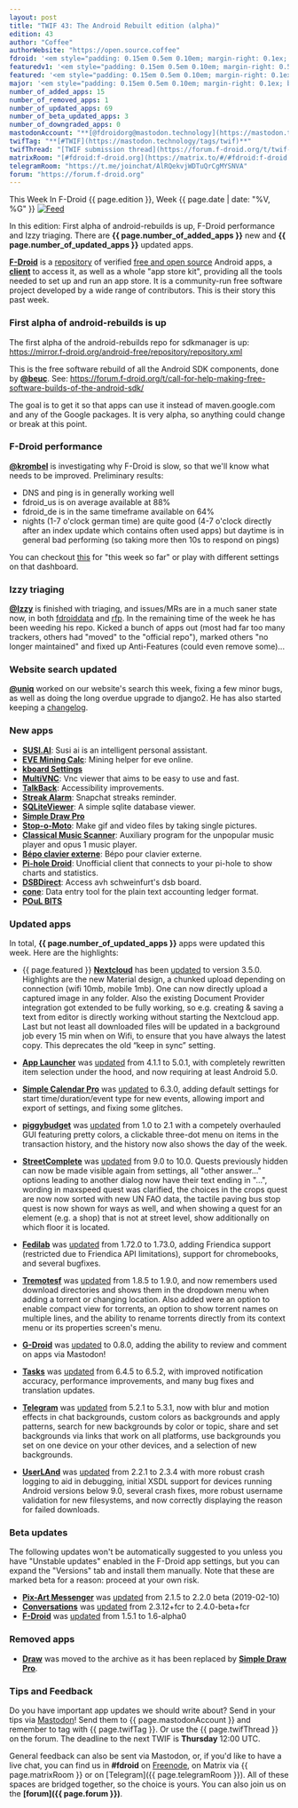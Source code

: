 ```yaml
---
layout: post
title: "TWIF 43: The Android Rebuilt edition (alpha)"
edition: 43
author: "Coffee"
authorWebsite: "https://open.source.coffee"
fdroid: '<em style="padding: 0.15em 0.5em 0.10em; margin-right: 0.1ex; border-style: solid; border-width: medium; border-radius: 1em; color: #0d47a1; font-style: normal; font-weight: bold;">F-Droid</em>'
featuredv1: '<em style="padding: 0.15em 0.5em 0.10em; margin-right: 0.5ex; box-shadow: 0.1em 0.05em 0.1em rgba(0, 0, 0, 0.3); border-radius: 1em; color: black; background: linear-gradient(orange, yellow);">Featured</em>'
featured: '<em style="padding: 0.15em 0.5em 0.10em; margin-right: 0.1ex; border-style: solid; border-width: medium; border-radius: 1em; color: orange; font-style: normal; font-weight: bold;">Featured</em>'
major: '<em style="padding: 0.15em 0.5em 0.10em; margin-right: 0.1ex; border-style: solid; border-width: medium; border-radius: 1em; color: #8ab000; font-style: normal; font-weight: bold;">Major</em>'
number_of_added_apps: 15
number_of_removed_apps: 1
number_of_updated_apps: 69
number_of_beta_updated_apps: 3
number_of_downgraded_apps: 0
mastodonAccount: "**[@fdroidorg@mastodon.technology](https://mastodon.technology/@fdroidorg)**"
twifTag: "**[#TWIF](https://mastodon.technology/tags/twif)**"
twifThread: "[TWIF submission thread](https://forum.f-droid.org/t/twif-submission-thread)"
matrixRoom: "[#fdroid:f-droid.org](https://matrix.to/#/#fdroid:f-droid.org)"
telegramRoom: "https://t.me/joinchat/AlRQekvjWDTuQrCgMYSNVA"
forum: "https://forum.f-droid.org"
---
```


This Week In F-Droid {{ page.edition }}, Week {{ page.date | date: "%V, %G" }} <a href="{{ site.baseurl }}/feed.xml"><img src="{{ site.baseurl }}/assets/Feed-icon-16x16.png" alt="Feed"></a>

In this edition: First alpha of android-rebuilds is up, F-Droid performance and Izzy triaging.
There are **{{ page.number_of_added_apps }}** new and **{{ page.number_of_updated_apps }}** updated apps.

<!--more-->

**[F-Droid](https://f-droid.org/)** is a [repository](https://f-droid.org/packages/) of verified [free and open source](https://en.wikipedia.org/wiki/Free_and_open-source_software) Android apps, a **[client](https://f-droid.org/app/org.fdroid.fdroid)** to access it, as well as a whole "app store kit", providing all the tools needed to set up and run an app store. It is a community-run free software project developed by a wide range of contributors. This is their story this past week.

### First alpha of android-rebuilds is up

The first alpha of the android-rebuilds repo for sdkmanager is up: https://mirror.f-droid.org/android-free/repository/repository.xml

This is the free software rebuild of all the Android SDK components, done by **[@beuc](https://gitlab.com/beuc)**. See: https://forum.f-droid.org/t/call-for-help-making-free-software-builds-of-the-android-sdk/

The goal is to get it so that apps can use it instead of maven.google.com and any of the Google packages. It is very alpha, so anything could change or break at this point.

### F-Droid performance

**[@krombel](https://forum.f-droid.org/u/krombel)** is investigating why F-Droid is slow, so that we'll know what needs to be improved. Preliminary results:

* DNS and ping is in generally working well
* fdroid\_us is on average available at 88%
* fdroid\_de is in the same timeframe available on 64%
* nights (1-7 o'clock german time) are quite good (4-7 o'clock directly after an index update which contains often used apps) but daytime is in general bad performing (so taking more then 10s to respond on pings)

You can checkout [this](https://monitor.msg-net.de/d/kXzI4Jliks/worldping-endpoint-f-droid-org?orgId=2&from=now%2Fw&to=now&refresh=1m) for "this week so far" or play with different settings on that dashboard.

### Izzy triaging

**[@Izzy](https://forum.f-droid.org/u/izzy)** is finished with triaging, and issues/MRs are in a much saner state now, in both [fdroiddata](https://gitlab.com/fdroid/fdroiddata) and [rfp](https://gitlab.com/fdroid/rfp). In the remaining time of the week he has been weeding his repo. Kicked a bunch of apps out (most had far too many trackers, others had "moved" to the "official repo"), marked others "no longer maintained" and fixed up Anti-Features (could even remove some)...

### Website search updated

**[@uniq](https://chaos.social/@uniq)** worked on our website's search this week, fixing a few minor bugs, as well as doing the long overdue upgrade to django2. He has also started keeping a [changelog](https://gitlab.com/fdroid/fdroid-website-search/blob/master/CHANGELOG.md).

### New apps

* **[SUSI.AI](https://f-droid.org/app/ai.susi)**: Susi ai is an intelligent personal assistant.
* **[EVE Mining Calc](https://f-droid.org/app/com.GTP.eveminer)**: Mining helper for eve online.
* **[kboard Settings](https://f-droid.org/app/com.adgad.kboard)**
* **[MultiVNC](https://f-droid.org/app/com.coboltforge.dontmind.multivnc)**: Vnc viewer that aims to be easy to use and fast.
* **[TalkBack](https://f-droid.org/app/com.google.android.accessibility.talkback)**: Accessibility improvements.
* **[Streak Alarm](https://f-droid.org/app/com.iatfei.streakalarm)**: Snapchat streaks reminder.
* **[SQLiteViewer](https://f-droid.org/app/com.orpheusdroid.sqliteviewer)**: A simple sqlite database viewer.
* **[Simple Draw Pro](https://f-droid.org/app/com.simplemobiletools.draw.pro)**
* **[Stop-o-Moto](https://f-droid.org/app/de.digisocken.stop_o_moto)**: Make gif and video files by taking single pictures.
* **[Classical Music Scanner](https://f-droid.org/app/de.kromke.andreas.mediascanner)**: Auxiliary program for the unpopular music player and opus 1 music player.
* **[Bépo clavier externe](https://f-droid.org/app/fr.bepo.clavierexterne)**: Bépo pour clavier externe.
* **[Pi-hole Droid](https://f-droid.org/app/friimaind.piholedroid)**: Unofficial client that connects to your pi-hole to show charts and statistics.
* **[DSBDirect](https://f-droid.org/app/godau.fynn.dsbdirect)**: Access avh schweinfurt's dsb board.
* **[cone](https://f-droid.org/app/info.tangential.cone)**: Data entry tool for the plain text accounting ledger format.
* **[POuL BITS](https://f-droid.org/app/org.poul.bits.android)**

### Updated apps

In total, **{{ page.number_of_updated_apps }}** apps were updated this week. Here are the highlights:

* {{ page.featured }} **[Nextcloud](https://f-droid.org/app/com.nextcloud.client)** has been [updated](https://github.com/nextcloud/android/blob/HEAD/CHANGELOG.md) to version 3.5.0. Highlights are the new Material design, a chunked upload depending on connection (wifi 10mb, mobile 1mb). One can now directly upload a captured image in any folder. Also the existing Document Provider integration got extended to be fully working, so e.g. creating & saving a text from editor is directly working without starting the Nextcloud app. Last but not least all downloaded files will be updated in a background job every 15 min when on Wifi, to ensure that you have always the latest copy. This deprecates the old “keep in sync” setting.

* **[App Launcher](https://f-droid.org/app/com.simplemobiletools.applauncher)** was [updated](https://github.com/SimpleMobileTools/Simple-App-Launcher/blob/HEAD/CHANGELOG.md) from 4.1.1 to 5.0.1, with completely rewritten item selection under the hood, and now requiring at least Android 5.0.

* **[Simple Calendar Pro](https://f-droid.org/app/com.simplemobiletools.calendar.pro)** was [updated](https://github.com/SimpleMobileTools/Simple-Calendar/blob/HEAD/CHANGELOG.md) to 6.3.0, adding default settings for start time/duration/event type for new events, allowing import and export of settings, and fixing some glitches.

* **[piggybudget](https://f-droid.org/app/de.php_tech.piggybudget)** was [updated](https://github.com/pmiddend/piggybudget/releases) from 1.0 to 2.1 with a competely overhauled GUI featuring pretty colors, a clickable three-dot menu on items in the transaction history, and the history now also shows the day of the week.

* **[StreetComplete](https://f-droid.org/app/de.westnordost.streetcomplete)** was [updated](https://github.com/westnordost/StreetComplete/releases) from 9.0 to 10.0. Quests previously hidden can now be made visible again from settings, all "other answer..." options leading to another dialog now have their text ending in "...", wording in maxspeed quest was clarified, the choices in the crops quest are now now sorted with new UN FAO data, the tactile paving bus stop quest is now shown for ways as well, and when showing a quest for an element (e.g. a shop) that is not at street level, show additionally on which floor it is located.

* **[Fedilab](https://f-droid.org/app/fr.gouv.etalab.mastodon)** was [updated](https://gitlab.com/tom79/mastalab/tags) from 1.72.0 to 1.73.0, adding Friendica support (restricted due to Friendica API limitations), support for chromebooks, and several bugfixes.

* **[Tremotesf](https://f-droid.org/app/org.equeim.tremotesf)** was [updated](https://github.com/equeim/tremotesf-android/blob/HEAD/CHANGELOG.md) from 1.8.5 to 1.9.0, and now remembers used download directories and shows them in the dropdown menu when adding a torrent or changing location. Also added were an option to enable compact view for torrents, an option to show torrent names on multiple lines, and the ability to rename torrents directly from its context menu or its properties screen's menu.

* **[G-Droid](https://f-droid.org/app/org.gdroid.gdroid)** was [updated](https://gitlab.com/gdroid/gdroidclient/tags) to 0.8.0, adding the ability to review and comment on apps via Mastodon!

* **[Tasks](https://f-droid.org/app/org.tasks)** was [updated](https://github.com/tasks/tasks/blob/HEAD/CHANGELOG.md) from 6.4.5 to 6.5.2, with improved notification accuracy, performance improvements, and many bug fixes and translation updates.

* **[Telegram](https://f-droid.org/app/org.telegram.messenger)** was [updated](https://github.com/Telegram-FOSS-Team/Telegram-FOSS/blob/HEAD/Changelog.md) from 5.2.1 to 5.3.1, now with blur and motion effects in chat backgrounds, custom colors as backgrounds and apply patterns, search for new backgrounds by color or topic, share and set backgrounds via links that work on all platforms, use backgrounds you set on one device on your other devices, and a selection of new backgrounds.

* **[UserLAnd](https://f-droid.org/app/tech.ula)** was [updated](https://github.com/CypherpunkArmory/UserLAnd/releases) from 2.2.1 to 2.3.4 with more robust crash logging to aid in debugging, initial XSDL support for devices running Android versions below 9.0, several crash fixes, more robust username validation for new filesystems, and now correctly displaying the reason for failed downloads.

### Beta updates

The following updates won't be automatically suggested to you unless you have "Unstable updates" enabled in the F-Droid app settings, but you can expand the "Versions" tab and install them manually. Note that these are marked beta for a reason: proceed at your own risk.

* **[Pix-Art Messenger](https://f-droid.org/app/de.pixart.messenger)** was [updated](https://github.com/kriztan/Pix-Art-Messenger/blob/HEAD/CHANGELOG.md) from 2.1.5 to 2.2.0 beta (2019-02-10)
* **[Conversations](https://f-droid.org/app/eu.siacs.conversations)** was [updated](https://github.com/siacs/Conversations/blob/HEAD/CHANGELOG.md) from 2.3.12+fcr to 2.4.0-beta+fcr
* **[F-Droid](https://f-droid.org/app/org.fdroid.fdroid)** was [updated](https://gitlab.com/fdroid/fdroidclient/raw/HEAD/CHANGELOG.md) from 1.5.1 to 1.6-alpha0

### Removed apps

* **[Draw](https://f-droid.org/wiki/page/com.simplemobiletools.draw)** was moved to the archive as it has been replaced by **[Simple Draw Pro](https://f-droid.org/app/com.simplemobiletools.draw.pro)**.

### Tips and Feedback

Do you have important app updates we should write about? Send in your tips via [Mastodon](https://joinmastodon.org)! Send them to {{ page.mastodonAccount }} and remember to tag with {{ page.twifTag }}. Or use the {{ page.twifThread }} on the forum. The deadline to the next TWIF is **Thursday** 12:00 UTC.

General feedback can also be sent via Mastodon, or, if you'd like to have a live chat, you can find us in **#fdroid** on [Freenode](https://freenode.net), on Matrix via {{ page.matrixRoom }} or on [Telegram]({{ page.telegramRoom }}). All of these spaces are bridged together, so the choice is yours. You can also join us on the **[forum]({{ page.forum }})**.
